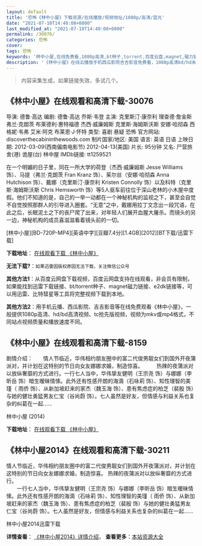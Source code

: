 ```yaml
---
layout: default
title: '恐怖《林中小屋》下载资源/在线播放/视频地址/1080p/高清/蓝光'
date: "2021-07-10T14:40:08+0800"
last_modified_at: "2021-07-10T14:40:08+0800"
permalink: /30076/
categories: 恐怖
cover:
tags: 恐怖
keywords: '林中小屋,在线免费看,1080p高清,bt种子,torrent,百度云盘,magnet,磁力链,迅雷下载资源'
description: '《林中小屋》在线云播放手机西瓜影院吉吉影音免费看，1080p高清bd/hd未删减完整版和tc抢先枪版，mkv/mp4格式，附带bt/torrent种子、magnet/磁力链、百度云盘、网盘资源迅雷下载链接'
---
```


>内容采集生成，如果链接失效，多试几个。


## 《林中小屋》在线观看和高清下载-30076

导演: 德鲁·高达 编剧: 德鲁·高达 乔斯·韦登 主演: 克里斯汀·康奈利 理查德·詹金斯 弗兰·克朗茨 布莱德利·惠特福德 杰西·威廉姆斯 克里斯·海姆斯沃斯 安娜·哈彻森 西格妮·韦弗 艾米·阿克 布莱恩·J·怀特 类型: 喜剧 悬疑 恐怖 官方网站: discoverthecabininthewoods.com 制片国家/地区: 美国 语言: 英语 日语 上映日期: 2012-03-09(西南偏南电影节) 2012-04-13(美国) 片长: 95分钟 又名: 尸营旅舍(港) 诡屋(台) 林中屋 IMDb链接: tt1259521

在一个明媚的日子里，同在一所大学的荷登（杰西·威廉姆斯 Jesse Williams 饰）、马提（弗兰·克朗茨 Fran Kranz 饰）、茱尔丝（安娜·哈彻森 Anna Hutchison 饰）、戴娜（克里斯汀·康奈利 Kristen Connolly 饰）以及科特（克里斯·海姆斯沃斯 Chris Hemsworth 饰）等5人驱车前往位于深山老林的小木屋中度假。他们不知道的是，自己的一举一动都在一个神秘机构的监视之下，甚至会自觉不自觉按照那群人的引导进入圈套。“无意”之中，戴娜用拉丁文念出一段咒语，在此之后，长眠泥土之下的丧尸爬了出来，对年轻人们展开血腥大屠杀。而镜头的另一边，神秘机构的成员喜滋滋看着镜头前的一切。


[林中小屋][BD-720P-MP4][英语中字][豆瓣7.4分][1.4GB][2012][BT下载/迅雷下载]

**下载地址**： [在线观看下载 《林中小屋》](https://www.btdx8.com/torrent/the_cabin_in_the_woods_2012.html) 


**无法下载?**：`如果迅雷因版权原因无法下载，关注微信公众号 `

**其他方法1**：从百度云网盘下载视频，百度云网盘支持在线观看，非会员有限制，如果能找到迅雷下载链接、bt/torrent种子、magnet磁力链接、e2dk链接等，可以用迅雷、比特彗星等工具将完整视频下载到本地。

**其他方法2**：用手机云播、西瓜影院、吉吉影音等在线免费观看《林中小屋》，一般提供1080p高清、hd/bd高清视频、tc抢先版视频，视频为mkv或mp4格式，不同站点视频质量和播放速度不同。


## 《林中小屋》在线观看和高清下载-8159

剧情介绍：　　情人节临近，华伟相约朋友圈中的富二代俊男靓女们到国外开夜蒲派对，并计划在这特别的节日向女友娜娜求婚，制造惊喜。  　　热辣的夜蒲派对以放纵奢靡的方式进行。一行七人当中，华伟挚友健明（王宗尧 饰）与娜娜（李昕岳 饰）暗生暧昧情愫。此外还有性感开朗的海滴（石咏莉 饰）、知性理智的美瑾（ 雨侨 饰）、从新加坡赶来的家杰（魏玉海 饰）、患有焦虑症的柏芝（裴殷 饰）与她的健壮勇猛男友仁宝（谷尚蔚 饰）。七人虽然是好友，但情感与利益关系也复杂的纠葛在一起……


林中小屋 (2014)

**下载地址**： [在线观看下载 《林中小屋》](https://www.btbtdy.me/btdy/dy1862.html) 


## 《林中小屋2014》在线观看和高清下载-30211

情人节临近，华伟相约朋友圈中的富二代俊男靓女们到国外开夜蒲派对，并计划在这特别的节日向女友娜娜求婚，制造惊喜。 热辣的夜蒲派对以放纵奢靡的方式进行。<br />　　一行七人当中，华伟挚友健明（王宗尧 饰）与娜娜（李昕岳 饰）暗生暧昧情愫。此外还有性感开朗的海滴（石咏莉 饰）、知性理智的美瑾（ 雨侨 饰）、从新加坡赶来的家杰（魏玉海 饰）、患有焦虑症的柏芝（裴殷 饰）与她的健壮勇猛男友仁宝（谷尚蔚 饰）。七人虽然是好友，但情感与利益关系也复杂的纠葛在一起&hellip;…


林中小屋2014迅雷下载

**详情查看**： [《林中小屋2014》详情介绍](/movie/30211/)， **查看更多**：[本站资源大全](/movie/t/all/)

